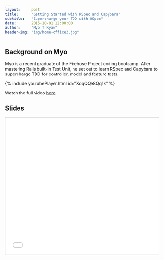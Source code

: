 ```yaml
---
layout:     post
title:      "Getting Started with RSpec and Capybara"
subtitle:   "Supercharge your TDD with RSpec"
date:       2015-10-01 12:00:00
author:     "Myo T Kyaw"
header-img: "img/home-office3.jpg"
---
```


## Background on Myo

Myo is a recent graduate of the Firehose Project coding bootcamp. After mastering Rails built-in Test Unit, he set out to learn RSpec and Capybara to supercharge TDD for controller, model and feature tests.

{% include youtubePlayer.html id="XoqQQe8Qq1k" %}


Watch the full video [here](https://www.youtube.com/watch?v=xn_XeQD8bAo).

## Slides

<iframe src="//www.slideshare.net/slideshow/embed_code/key/2l8UAtTT269NMa" width="900" height="450" frameborder="0" marginwidth="0" marginheight="0" scrolling="no" style="border:1px solid #CCC; border-width:1px; margin-bottom:5px; max-width: 100%;" allowfullscreen> </iframe>